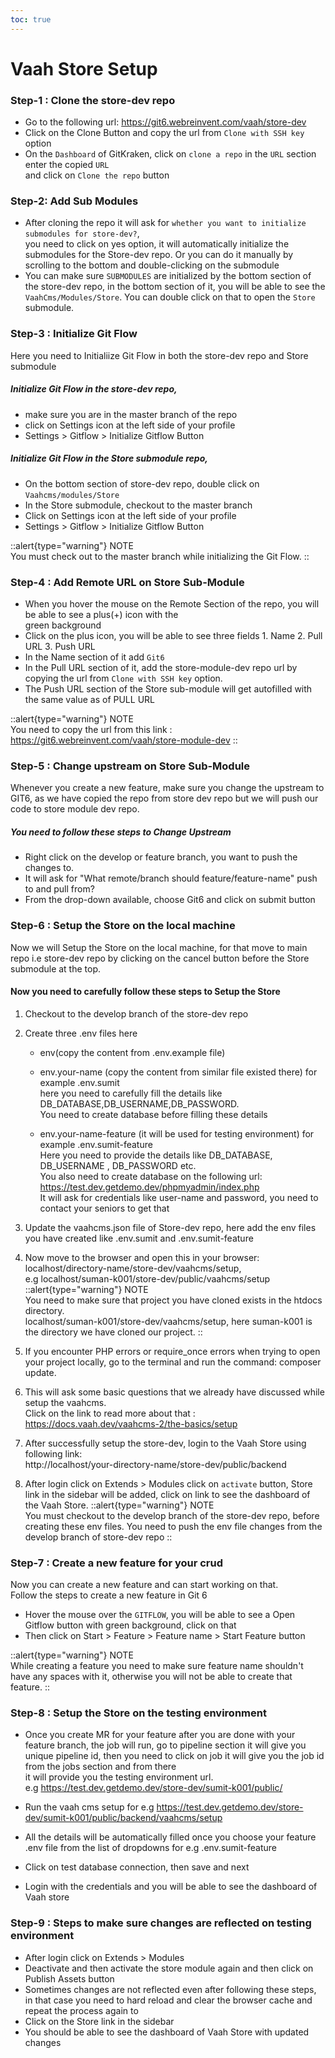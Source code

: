 ```yaml
---
toc: true
---
```


# Vaah Store Setup

### Step-1 : Clone the store-dev repo
- Go to the following url:
   https://git6.webreinvent.com/vaah/store-dev
- Click on the Clone Button and copy the url from `Clone with SSH key` option
- On the `Dashboard` of GitKraken, click on `clone a repo` in the `URL` section enter the copied `URL`   
  and click on `Clone the repo` button 
  
### Step-2: Add Sub Modules
- After cloning the repo it will ask for `whether you want to initialize submodules for store-dev?`,            
you need to click on yes option, it will automatically initialize the submodules for the Store-dev repo.
Or you can do it manually by scrolling to the bottom and double-clicking on the submodule
- You can make sure `SUBMODULES` are initialized by the bottom section of the store-dev repo,
  in the bottom section of it, you will be able to see the `VaahCms/Modules/Store`. 
  You can double click on that to open the `Store` submodule.
### Step-3 : Initialize Git Flow 
Here you need to Initialiize Git Flow in both the store-dev repo and Store submodule   
##### Initialize Git Flow in the store-dev repo,
- make sure you are in the master branch of the repo
- click on Settings icon at the left side of your profile
- Settings > Gitflow > Initialize Gitflow Button

##### Initialize Git Flow in the Store submodule repo,

- On the bottom section of store-dev repo, double click on `Vaahcms/modules/Store`
- In the Store submodule, checkout to the master branch
- Click on Settings icon at the left side of your profile
- Settings > Gitflow > Initialize Gitflow Button

::alert{type="warning"}
NOTE   
You must check out to the master branch while initializing the Git Flow.
::

### Step-4 : Add Remote URL on Store Sub-Module

- When you hover the mouse on the Remote Section of the repo, you will be able to see a plus(+) icon with the   
  green background
- Click on the plus icon, you will be able to see three fields 1. Name 2. Pull URL 3. Push URL
- In the Name section of it add `Git6`
- In the Pull URL section of it, add the store-module-dev repo url by copying the url from `Clone with SSH key` option.
- The Push URL section of the Store sub-module will get autofilled with the same value as of PULL URL

::alert{type="warning"}
NOTE   
You need to copy the url from this link : https://git6.webreinvent.com/vaah/store-module-dev
::

### Step-5 : Change upstream on Store Sub-Module
 Whenever you create a new feature, make sure you change the upstream to GIT6, as we have copied the 
 repo from store dev repo but we will push our code to store module dev repo.
##### You need to follow these steps to Change Upstream
- Right click on the develop or feature branch, you want to push the changes to.
- It will ask for "What remote/branch should feature/feature-name" push to and pull from?
- From the drop-down available, choose Git6 and click on submit button

### Step-6 : Setup the Store on the local machine
 Now we will Setup the Store on the local machine, for that move to main repo i.e store-dev repo by 
 clicking on the cancel button before the Store submodule at the top.
 #### Now you need to carefully follow these steps to Setup the Store
1. Checkout to the develop branch of the store-dev repo
2. Create three .env files here      
   - env(copy the content from .env.example file)       
   - env.your-name (copy the content from similar file existed there) for example .env.sumit    
     here you need to carefully fill the details like DB_DATABASE,DB_USERNAME,DB_PASSWORD.   
     You need to create database before filling these details

   - env.your-name-feature (it will be used for testing environment) for example .env.sumit-feature   
      Here you need to provide the details like DB_DATABASE, DB_USERNAME , DB_PASSWORD etc.   
      You also need to create database on the following url: https://test.dev.getdemo.dev/phpmyadmin/index.php   
      It will ask for credentials like user-name and password, you need to contact your seniors to get that
   
3. Update the vaahcms.json file of Store-dev repo,
   here add the env files you have created like .env.sumit and .env.sumit-feature

4. Now move to the browser and open this in your browser: localhost/directory-name/store-dev/vaahcms/setup,   
      e.g localhost/suman-k001/store-dev/public/vaahcms/setup
   ::alert{type="warning"}
   NOTE   
   You need to make sure that project you have cloned exists in the htdocs directory.   
   localhost/suman-k001/store-dev/vaahcms/setup, here suman-k001 is the directory
   we have cloned our project.
   ::
5. If you encounter PHP errors or require_once errors when trying to open your project locally,
   go to the terminal and run the command: composer update.

6. This will ask some basic questions that we already have discussed while setup the vaahcms.   
   Click on the link to read more about that : https://docs.vaah.dev/vaahcms-2/the-basics/setup
7. After successfully setup the store-dev, login to the Vaah Store using following link:   
      http://localhost/your-directory-name/store-dev/public/backend
8. After login click on Extends > Modules
   click on `activate` button, Store link in the sidebar will be added, click on link to see the 
   dashboard of the Vaah Store.
::alert{type="warning"}
NOTE   
You must checkout to the develop branch of the store-dev repo, before creating these env files.
You need to push the env file changes from the develop branch of store-dev repo
::   

### Step-7 : Create a new feature for your crud
Now you can create a new feature and can start working on that.   
Follow the steps to create a new feature in Git 6
- Hover the mouse over the `GITFLOW`, you will be able to see a Open Gitflow button with green
  background, click on that
- Then click on Start > Feature > Feature name > Start Feature button

::alert{type="warning"}
NOTE   
While creating a feature you need to make sure feature name shouldn't have any spaces with it,
otherwise you will not be able to create that feature.
::

### Step-8 : Setup the Store on the testing environment
- Once you create MR for your feature after you are done with your feature branch, the job will run, go to pipeline section it will give you unique pipeline id, then you need to click on job it will give you the job id from the jobs section and from there   
   it will provide you the testing environment url.   
   e.g https://test.dev.getdemo.dev/store-dev/sumit-k001/public/

- Run the vaah cms setup 
   for e.g https://test.dev.getdemo.dev/store-dev/sumit-k001/public/backend/vaahcms/setup
- All the details will be automatically filled once you choose your feature .env file from the list of dropdowns
   for e.g .env.sumit-feature
- Click on test database connection, then save and next
- Login with the credentials and you will be able to see the dashboard of Vaah store

### Step-9 : Steps to make sure changes are reflected on testing environment
- After login click on Extends > Modules
- Deactivate and then activate the store module again and then click on Publish Assets button
- Sometimes changes are not reflected even after following these steps, in that case you need to
  hard reload and clear the browser cache and repeat the process again to 
- Click on the Store link in the sidebar 
- You should be able to see the dashboard of Vaah Store with updated changes

